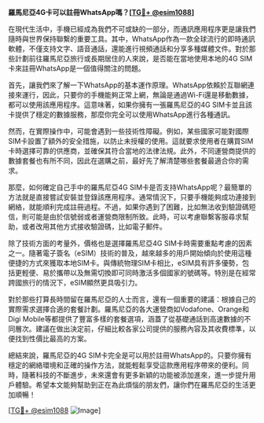 **羅馬尼亞4G卡可以註冊WhatsApp嗎？[[TG💪+ @esim1088](https://t.me/s/esim1088)]**

在現代生活中，手機已經成為我們不可或缺的一部分，而通訊應用程序更是讓我們隨時與世界保持聯繫的重要工具。其中，WhatsApp作為一款全球流行的即時通訊軟體，不僅支持文字、語音通話，還能進行視頻通話和分享多種媒體文件。對於那些計劃前往羅馬尼亞旅行或長期居住的人來說，是否能在當地使用本地的4G SIM卡來註冊WhatsApp是一個值得關注的問題。

首先，讓我們來了解一下WhatsApp的基本運作原理。WhatsApp依賴於互聯網連接來運行，因此，只要你的手機能夠正常上網，無論是通過Wi-Fi還是移動數據，都可以使用該應用程序。這意味著，如果你擁有一張羅馬尼亞的4G SIM卡並且該卡提供了穩定的數據服務，那麼你完全可以使用WhatsApp進行各種通訊。

然而，在實際操作中，可能會遇到一些技術性障礙。例如，某些國家可能對國際SIM卡設置了額外的安全措施，以防止未授權的使用。這就要求使用者在購買SIM卡時選擇可靠的供應商，並確保其符合當地的法律法規。此外，不同運營商提供的數據套餐也有所不同，因此在選購之前，最好先了解清楚哪些套餐最適合你的需求。

那麼，如何確定自己手中的羅馬尼亞4G SIM卡是否支持WhatsApp呢？最簡單的方法就是直接嘗試安裝並登錄該應用程序。通常情況下，只要手機能夠成功連接到網絡，就能順利完成註冊過程。不過，如果你遇到了困難，比如無法收到驗證碼短信，則可能是由於信號弱或者運營商限制所致。此時，可以考慮聯繫客服尋求幫助，或者改用其他方式接收驗證碼，比如電子郵件。

除了技術方面的考量外，價格也是選擇羅馬尼亞4G SIM卡時需要重點考慮的因素之一。隨著電子簽名（eSIM）技術的普及，越來越多的用戶開始傾向於使用這種便捷的方式來獲取本地SIM卡。與傳統物理SIM卡相比，eSIM具有許多優勢，包括更輕便、易於攜帶以及無需切換即可同時激活多個國家的號碼等。特別是在經常跨國旅行的情況下，eSIM顯然更具吸引力。

對於那些打算長時間留在羅馬尼亞的人士而言，還有一個重要的建議：根據自己的實際需求選擇合適的套餐計劃。羅馬尼亞的各大運營商如Vodafone、Orange和Digi Mobile等都提供了豐富多樣的套餐選項，涵蓋了從基礎通話到高速數據的不同層次。建議在做出決定前，仔細比較各家公司提供的服務內容及其收費標準，以便找到性價比最高的方案。

總結來說，羅馬尼亞的4G SIM卡完全是可以用於註冊WhatsApp的。只要你擁有穩定的網絡環境和正確的操作方法，就能輕鬆享受這款應用程序帶來的便利。同時，隨著科技的不斷進步，未來還會有更多新穎的功能被添加進來，進一步提升用戶體驗。希望本文能夠幫助到正在為此煩惱的朋友們，讓你們在羅馬尼亞的生活更加順暢！

[[TG💪+ @esim1088](https://t.me/s/esim1088) ![Image](https://i.postimg.cc/4NQfJmqS/Snipaste-2025-05-13-00-14-12.png)]